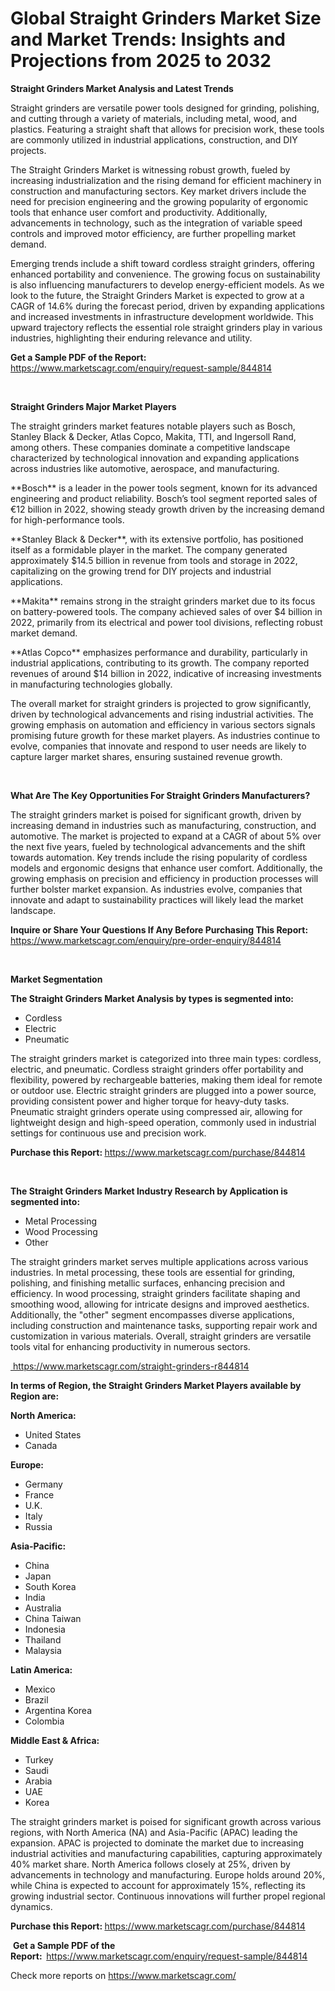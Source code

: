 <p><h1>Global Straight Grinders Market Size and Market Trends: Insights and Projections from 2025 to 2032</h1></p><p><strong>Straight Grinders Market Analysis and Latest Trends</strong></p>
<p><p>Straight grinders are versatile power tools designed for grinding, polishing, and cutting through a variety of materials, including metal, wood, and plastics. Featuring a straight shaft that allows for precision work, these tools are commonly utilized in industrial applications, construction, and DIY projects.</p><p>The Straight Grinders Market is witnessing robust growth, fueled by increasing industrialization and the rising demand for efficient machinery in construction and manufacturing sectors. Key market drivers include the need for precision engineering and the growing popularity of ergonomic tools that enhance user comfort and productivity. Additionally, advancements in technology, such as the integration of variable speed controls and improved motor efficiency, are further propelling market demand.</p><p>Emerging trends include a shift toward cordless straight grinders, offering enhanced portability and convenience. The growing focus on sustainability is also influencing manufacturers to develop energy-efficient models. As we look to the future, the Straight Grinders Market is expected to grow at a CAGR of 14.6% during the forecast period, driven by expanding applications and increased investments in infrastructure development worldwide. This upward trajectory reflects the essential role straight grinders play in various industries, highlighting their enduring relevance and utility.</p></p>
<p><strong>Get a Sample PDF of the Report:&nbsp;</strong> <a href="https://www.marketscagr.com/enquiry/request-sample/844814?utm_campaign=2292&utm_medium=2&utm_source=Github&utm_content=ia&utm_term=17022025&utm_id=straight-grinders">https://www.marketscagr.com/enquiry/request-sample/844814</a></p>
<p>&nbsp;</p>
<p><strong>Straight Grinders Major Market Players</strong></p>
<p><p>The straight grinders market features notable players such as Bosch, Stanley Black & Decker, Atlas Copco, Makita, TTI, and Ingersoll Rand, among others. These companies dominate a competitive landscape characterized by technological innovation and expanding applications across industries like automotive, aerospace, and manufacturing.</p><p>**Bosch** is a leader in the power tools segment, known for its advanced engineering and product reliability. Bosch’s tool segment reported sales of €12 billion in 2022, showing steady growth driven by the increasing demand for high-performance tools.</p><p>**Stanley Black & Decker**, with its extensive portfolio, has positioned itself as a formidable player in the market. The company generated approximately $14.5 billion in revenue from tools and storage in 2022, capitalizing on the growing trend for DIY projects and industrial applications.</p><p>**Makita** remains strong in the straight grinders market due to its focus on battery-powered tools. The company achieved sales of over $4 billion in 2022, primarily from its electrical and power tool divisions, reflecting robust market demand.</p><p>**Atlas Copco** emphasizes performance and durability, particularly in industrial applications, contributing to its growth. The company reported revenues of around $14 billion in 2022, indicative of increasing investments in manufacturing technologies globally.</p><p>The overall market for straight grinders is projected to grow significantly, driven by technological advancements and rising industrial activities. The growing emphasis on automation and efficiency in various sectors signals promising future growth for these market players. As industries continue to evolve, companies that innovate and respond to user needs are likely to capture larger market shares, ensuring sustained revenue growth.</p></p>
<p>&nbsp;</p>
<p><strong>What Are The Key Opportunities For Straight Grinders Manufacturers?</strong></p>
<p><p>The straight grinders market is poised for significant growth, driven by increasing demand in industries such as manufacturing, construction, and automotive. The market is projected to expand at a CAGR of about 5% over the next five years, fueled by technological advancements and the shift towards automation. Key trends include the rising popularity of cordless models and ergonomic designs that enhance user comfort. Additionally, the growing emphasis on precision and efficiency in production processes will further bolster market expansion. As industries evolve, companies that innovate and adapt to sustainability practices will likely lead the market landscape.</p></p>
<p><strong>Inquire or Share Your Questions If Any Before Purchasing This Report:</strong> <a href="https://www.marketscagr.com/enquiry/pre-order-enquiry/844814?utm_campaign=2292&utm_medium=2&utm_source=Github&utm_content=ia&utm_term=17022025&utm_id=straight-grinders">https://www.marketscagr.com/enquiry/pre-order-enquiry/844814</a></p>
<p>&nbsp;</p>
<p><strong>Market Segmentation</strong></p>
<p><strong>The Straight Grinders Market Analysis by types is segmented into:</strong></p>
<p><ul><li>Cordless</li><li>Electric</li><li>Pneumatic</li></ul></p>
<p><p>The straight grinders market is categorized into three main types: cordless, electric, and pneumatic. Cordless straight grinders offer portability and flexibility, powered by rechargeable batteries, making them ideal for remote or outdoor use. Electric straight grinders are plugged into a power source, providing consistent power and higher torque for heavy-duty tasks. Pneumatic straight grinders operate using compressed air, allowing for lightweight design and high-speed operation, commonly used in industrial settings for continuous use and precision work.</p></p>
<p><strong>Purchase this Report:&nbsp;</strong><a href="https://www.marketscagr.com/purchase/844814?utm_campaign=2292&utm_medium=2&utm_source=Github&utm_content=ia&utm_term=17022025&utm_id=straight-grinders">https://www.marketscagr.com/purchase/844814</a></p>
<p>&nbsp;</p>
<p><strong>The Straight Grinders Market Industry Research by Application is segmented into:</strong></p>
<p><ul><li>Metal Processing</li><li>Wood Processing</li><li>Other</li></ul></p>
<p><p>The straight grinders market serves multiple applications across various industries. In metal processing, these tools are essential for grinding, polishing, and finishing metallic surfaces, enhancing precision and efficiency. In wood processing, straight grinders facilitate shaping and smoothing wood, allowing for intricate designs and improved aesthetics. Additionally, the "other" segment encompasses diverse applications, including construction and maintenance tasks, supporting repair work and customization in various materials. Overall, straight grinders are versatile tools vital for enhancing productivity in numerous sectors.</p></p>
<p><a href="https://www.marketscagr.com/straight-grinders-r844814?utm_campaign=2292&utm_medium=2&utm_source=Github&utm_content=ia&utm_term=17022025&utm_id=straight-grinders">&nbsp;https://www.marketscagr.com/straight-grinders-r844814</a></p>
<p><strong>In terms of Region, the Straight Grinders Market Players available by Region are:</strong></p>
<p>
    <p> <strong> North America: </strong>
        <ul>
            <li>United States</li>
            <li>Canada</li>
        </ul>
        </p> 
    <p> <strong> Europe: </strong>
        <ul>
            <li>Germany</li>
            <li>France</li>
            <li>U.K.</li>
            <li>Italy</li>
            <li>Russia</li>
        </ul>
        </p> 
    <p> <strong> Asia-Pacific: </strong>
        <ul>
            <li>China</li>
            <li>Japan</li>
            <li>South Korea</li>
            <li>India</li>
            <li>Australia</li>
            <li>China Taiwan</li>
            <li>Indonesia</li>
            <li>Thailand</li>
            <li>Malaysia</li>
        </ul>
        </p> 
    <p> <strong> Latin America: </strong>
        <ul>
            <li>Mexico</li>
            <li>Brazil</li>
            <li>Argentina Korea</li>
            <li>Colombia</li>
        </ul>
        </p> 
    <p> <strong> Middle East & Africa: </strong>
        <ul>
            <li>Turkey</li>
            <li>Saudi</li>
            <li>Arabia</li>
            <li>UAE</li>
            <li>Korea</li>
        </ul>
    </p>
    </p>
<p><p>The straight grinders market is poised for significant growth across various regions, with North America (NA) and Asia-Pacific (APAC) leading the expansion. APAC is projected to dominate the market due to increasing industrial activities and manufacturing capabilities, capturing approximately 40% market share. North America follows closely at 25%, driven by advancements in technology and manufacturing. Europe holds around 20%, while China is expected to account for approximately 15%, reflecting its growing industrial sector. Continuous innovations will further propel regional dynamics.</p></p>
<p><strong>Purchase this Report: </strong><a href="https://www.marketscagr.com/purchase/844814?utm_campaign=2292&utm_medium=2&utm_source=Github&utm_content=ia&utm_term=17022025&utm_id=straight-grinders">https://www.marketscagr.com/purchase/844814</a></p>
<p>&nbsp;<strong>Get a Sample PDF of the Report:&nbsp;&nbsp;</strong><a href="https://www.marketscagr.com/enquiry/request-sample/844814?utm_campaign=2292&utm_medium=2&utm_source=Github&utm_content=ia&utm_term=17022025&utm_id=straight-grinders">https://www.marketscagr.com/enquiry/request-sample/844814</a></p>
<p><strong></strong></p>
<p>Check more reports on <a href="https://www.marketscagr.com/?utm_campaign=2292&utm_medium=2&utm_source=Github&utm_content=ia&utm_term=17022025&utm_id=straight-grinders">https://www.marketscagr.com/</a></p>